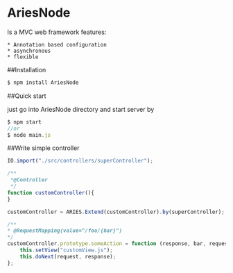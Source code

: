 # AriesNode
Is a MVC web framework
features:

    * Annotation based configuration
    * asynchronous
    * flexible

##Installation

```javascript
$ npm install AriesNode
```

##Quick start

just go into AriesNode directory and start server by 

```javascript
$ npm start
//or
$ node main.js
```

##Write simple controller
```javascript
IO.import("./src/controllers/superController");

/**
 *@Controller 
 */
function customController(){
}

customController = ARIES.Extend(customController).by(superController);

/**
* @RequestMapping(value="/foo/{bar}")
*/
customController.prototype.someAction = function (response, bar, request) {
    this.setView("customView.js");
    this.doNext(request, response);
};
```




    